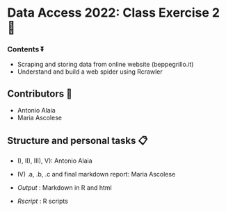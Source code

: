 <h1>Data Access 2022: Class Exercise 2 📄</h1>

### Contents ⏬

- Scraping and storing data from online website (beppegrillo.it)
- Understand and build a web spider using Rcrawler

## Contributors 👷

- Antonio Alaia
- Maria Ascolese

## Structure and personal tasks 📋

- I), II), III), V): Antonio Alaia
- IV) .a, .b, .c and final markdown report: Maria Ascolese

- *Output* : Markdown in R and html
- *Rscript* : R scripts
